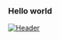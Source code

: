 ### Hello world

[![Header](https://raw.githubusercontent.com/JWaters02/JWaters02/github-banner.png "Header")](https://jwaters.dev/)
